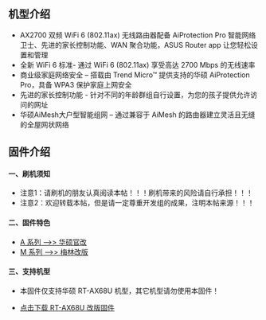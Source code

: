 ## 机型介绍
* AX2700 双频 WiFi 6 (802.11ax) 无线路由器配备 AiProtection Pro 智能网络卫士、先进的家长控制功能、WAN 聚合功能，ASUS Router app 让您轻松设置和管理
* 全新 WiFi 6 标准- 通过 WiFi 6 (802.11ax) 享受高达 2700 Mbps 的无线速率
* 商业级家庭网络安全 – 搭载由 Trend Micro™ 提供支持的华硕 AiProtection Pro，具备 WPA3 保护家庭上网安全
* 先进的家长控制功能 - 针对不同的年龄群组自行设置，为您的孩子提供允许访问的网址
* 华硕AiMesh大户型智能组网 – 通过兼容于 AiMesh 的路由器建立灵活且无缝的全屋网状网络

## 固件介绍
#### 一、刷机须知
* 注意1：请刷机的朋友认真阅读本帖！！！刷机带来的风险请自行承担！！！
* 注意2：欢迎转载本帖，但是请一定尊重开发组的成果，注明本帖来源！！！

#### 二、固件特色
* [A 系列 ——>> 华硕官改](/zh/guide/asus/firmware-a.md)
* [M 系列 ——>> 梅林改版](/zh/guide/asus/firmware-m.md)

#### 三、支持机型
* 本固件仅支持华硕 RT-AX68U 机型，其它机型请勿使用本固件！

* [点击下载 RT-AX68U 改版固件](https://www.asusgo.com/firmware/download?devicename=rt-ax68u&firmware=merlin)